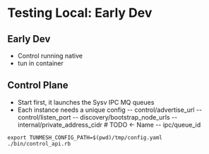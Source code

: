 Testing Local: Early Dev
=============

Early Dev
---------

- Control running native
- tun in container

Control Plane
-------------

- Start first, it launches the Sysv IPC MQ queues
- Each instance needs a unique config
-- control/advertise_url
-- control/listen_port
-- discovery/bootstrap_node_urls
-- internal/private_address_cidr # TODO <- Name
-- ipc/queue_id

```
export TUNMESH_CONFIG_PATH=$(pwd)/tmp/config.yaml
./bin/control_api.rb
```

